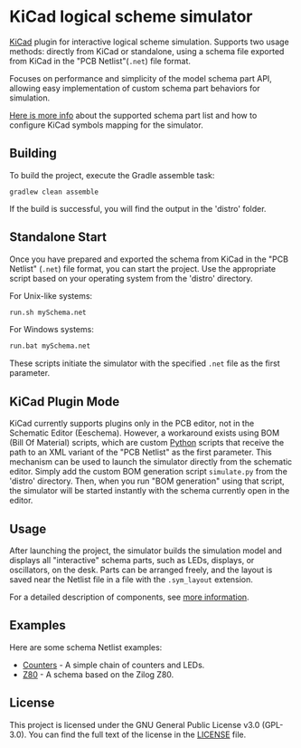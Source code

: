 # KiCad logical scheme simulator

[KiCad](https://www.kicad.org) plugin for interactive logical scheme simulation.
Supports two usage methods: directly from KiCad or standalone, using a schema file exported from KiCad in the "PCB Netlist"(`.net`) file format.

Focuses on performance and simplicity of the model schema part API, allowing easy implementation of custom schema part behaviors for simulation.

[Here is more info](stuff%2Fkicad_symbols%2FREADME.md) about the supported schema part list and how to configure KiCad symbols mapping for the simulator.

## Building

To build the project, execute the Gradle assemble task:

```
gradlew clean assemble
```

If the build is successful, you will find the output in the 'distro' folder.

## Standalone Start

Once you have prepared and exported the schema from KiCad in the "PCB Netlist" (`.net`) file format, you can start the project. Use the appropriate script based on
your operating system from the 'distro' directory.

For Unix-like systems:

```bash
run.sh mySchema.net
```

For Windows systems:

```bat
run.bat mySchema.net
```

These scripts initiate the simulator with the specified `.net` file as the first parameter.

## KiCad Plugin Mode

KiCad currently supports plugins only in the PCB editor, not in the Schematic Editor (Eeschema). However, a workaround exists using BOM (Bill Of Material) scripts,
which are custom [Python](https://www.python.org) scripts that receive the path to an XML variant of the "PCB Netlist" as the first parameter. This mechanism can be
used to launch the simulator directly from the schematic editor. Simply add the custom BOM generation script `simulate.py` from the 'distro' directory. Then, when
you run "BOM
generation" using that script, the simulator will be started instantly with the schema currently open in the editor.

## Usage

After launching the project, the simulator builds the simulation model and displays all "interactive" schema parts, such as LEDs, displays, or oscillators, on the
desk. Parts can be arranged freely, and the layout is saved near the Netlist file in a file with the `.sym_layout` extension.

For a detailed description of components, see [more information](schemaParts%2FREADME.md).

## Examples

Here are some schema Netlist examples:

- [Counters](stuff/examples/counters) - A simple chain of counters and LEDs.
- [Z80](stuff/examples/z80) - A schema based on the Zilog Z80.

## License

This project is licensed under the GNU General Public License v3.0 (GPL-3.0). You can find the full text of the license in the [LICENSE](LICENSE) file.
